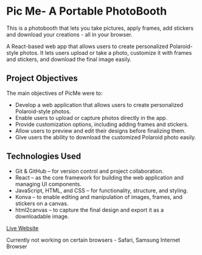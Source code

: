 # Pic Me- A Portable PhotoBooth

This is a photobooth that lets you take pictures, apply frames, add stickers and download your creations - all in your browser.

A React-based web app that allows users to create personalized Polaroid-style photos. It lets users upload or take a photo, customize it with frames and stickers, and download the final image easily.

## Project Objectives

The main objectives of PicMe were to:  
- Develop a web application that allows users to create personalized Polaroid-style photos.  
- Enable users to upload or capture photos directly in the app.  
- Provide customization options, including adding frames and stickers.  
- Allow users to preview and edit their designs before finalizing them.  
- Give users the ability to download the customized Polaroid photo easily.  

## Technologies Used

- Git & GitHub – for version control and project collaboration.  
- React – as the core framework for building the web application and managing UI components.  
- JavaScript, HTML, and CSS – for functionality, structure, and styling.  
- Konva – to enable editing and manipulation of images, frames, and stickers on a canvas.  
- html2canvas – to capture the final design and export it as a downloadable image.
  
[Live Website](https://yeahhina.github.io/picme/)

Currently not working on certain browsers - Safari, Samsung Internet Browser</p>
